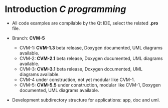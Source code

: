 # Introduction *C programming*

- All code examples are compilable by the Qt IDE, select the related **.pro** file.
- Branch: **CVM-5**
  
  - CVM-1: **CVM-1.3** beta release, Doxygen documented, UML diagrams available.
  - CVM-2: **CVM-2.1** beta release, Doxygen documented, UML diagrams available.
  - CVM-3: **CVM-3.1** beta release, Doxygen documented, UML diagrams available.
  - CVM-4 under construction, not yet modular like CVM-1.
  - CVM-5: **CVM-5.5** under construction, modular like CVM-1, Doxygen documented, UML diagrams available.

- Development subdirectory structure for applications: app, doc and uml.
